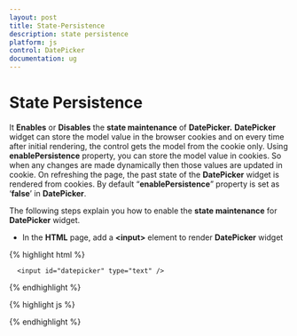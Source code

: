 ```yaml
---
layout: post
title: State-Persistence
description: state persistence 
platform: js
control: DatePicker
documentation: ug
---
```


# State Persistence 

It **Enables** or **Disables** the **state maintenance** of **DatePicker.** **DatePicker** widget can store the model value in the browser cookies and on every time after initial rendering, the control gets the model from the cookie only. Using **enablePersistence** property, you can store the model value in cookies. So when any changes are made dynamically then those values are updated in cookie. On refreshing the page, the past state of the **DatePicker** widget is rendered from cookies. By default “**enablePersistence**” property is set as ‘**false**’ in **DatePicker**.

The following steps explain you how to enable the **state maintenance** for **DatePicker** widget.

* In the **HTML** page, add a **&lt;input&gt;** element to render **DatePicker** widget

 {% highlight html %}
 
      <input id="datepicker" type="text" />
      
  {% endhighlight %}
  
  {% highlight js %}

<script type="text/javascript">
    // Add the code to enable the state maintenance for DatePicker widget
        $(function () {
            // declaration
            $("#datepicker").ejDatePicker({
                enablePersistence: true
            });
        });

    </script>

  {% endhighlight %}


